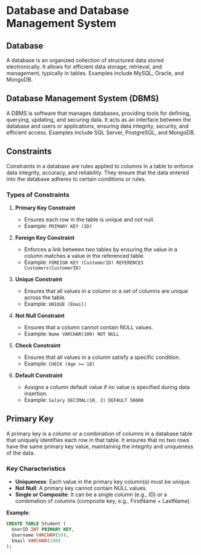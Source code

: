 # Database and Database Management System

## Database
A database is an organized collection of structured data stored electronically. It allows for efficient data storage, retrieval, and management, typically in tables. Examples include MySQL, Oracle, and MongoDB.

## Database Management System (DBMS)
A DBMS is software that manages databases, providing tools for defining, querying, updating, and securing data. It acts as an interface between the database and users or applications, ensuring data integrity, security, and efficient access. Examples include SQL Server, PostgreSQL, and MongoDB.

## Constraints
Constraints in a database are rules applied to columns in a table to enforce data integrity, accuracy, and reliability. They ensure that the data entered into the database adheres to certain conditions or rules.

### Types of Constraints

1. **Primary Key Constraint**
   - Ensures each row in the table is unique and not null.
   - Example: `PRIMARY KEY (ID)`

2. **Foreign Key Constraint**
   - Enforces a link between two tables by ensuring the value in a column matches a value in the referenced table.
   - Example: `FOREIGN KEY (CustomerID) REFERENCES Customers(CustomerID)`

3. **Unique Constraint**
   - Ensures that all values in a column or a set of columns are unique across the table.
   - Example: `UNIQUE (Email)`

4. **Not Null Constraint**
   - Ensures that a column cannot contain NULL values.
   - Example: `Name VARCHAR(100) NOT NULL`

5. **Check Constraint**
   - Ensures that all values in a column satisfy a specific condition.
   - Example: `CHECK (Age >= 18)`

6. **Default Constraint**
   - Assigns a column default value if no value is specified during data insertion.
   - Example: `Salary DECIMAL(10, 2) DEFAULT 50000`

## Primary Key
A primary key is a column or a combination of columns in a database table that uniquely identifies each row in that table. It ensures that no two rows have the same primary key value, maintaining the integrity and uniqueness of the data.

### Key Characteristics
- **Uniqueness**: Each value in the primary key column(s) must be unique.
- **Not Null**: A primary key cannot contain NULL values.
- **Single or Composite**: It can be a single column (e.g., ID) or a combination of columns (composite key, e.g., FirstName + LastName).

**Example**:
```sql
CREATE TABLE Student (
  UserID INT PRIMARY KEY,
  Username VARCHAR(50),
  Email VARCHAR(100)
);
